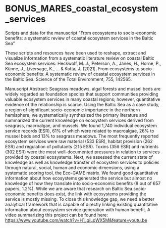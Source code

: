 # BONUS_MARES_coastal_ecosystem_services
Scripts and data for the manuscript "From ecosystems to socio-economic benefits: a systematic review of coastal ecosystem services in the Baltic Sea"

These scripts and resources have been used to reshape, extract and visualize information from a systematic literature review on coastal Baltic Sea ecosystem services: Heckwolf, M. J., Peterson, A., Jänes, H., Horne, P., Künne, J., Liversage, K., ... & Kotta, J. (2021). From ecosystems to socio-economic benefits: A systematic review of coastal ecosystem services in the Baltic Sea. Science of the Total Environment, 755, 142565.

Manuscript Abstract: Seagrass meadows, algal forests and mussel beds are widely regarded as foundation species that support communities providing valuable ecosystem services in many coastal regions; however, quantitative evidence of the relationship is scarce. Using the Baltic Sea as a case study, a region of significant socio-economic importance in the northern hemisphere, we systematically synthesized the primary literature and summarized the current knowledge on ecosystem services derived from seagrass, macroalgae, and mussels. We found 1,740 individual ecosystem service records (ESR), 61% of which were related to macroalgae, 26% to mussel beds and 13% to seagrass meadows. The most frequently reported ecosystem services were raw material (533 ESR), habitat provision (262 ESR) and regulation of pollutants (215 ESR). Toxins (356 ESR) and nutrients (302 ESR) were the most well-documented pressures in relation to services provided by coastal ecosystems. Next, we assessed the current state of knowledge as well as knowledge transfer of ecosystem services to policies through natural, social, human and economic dimensions, using a systematic scoring tool, the Eco-GAME matrix. We found good quantitative information about how ecosystems generated the service but almost no knowledge of how they translate into socio-economic benefits (8 out of 657 papers, 1.2%). While we are aware that research on Baltic Sea socio-economic benefits does exist, the link with ecosystems providing the service is mostly missing. To close this knowledge gap, we need a better analytical framework that is capable of directly linking existing quantitative information about ecosystem service generation with human benefit. A video summarizing this project can be found here: https://www.youtube.com/watch?v=H1_giLdWX5M&feature=youtu.be
